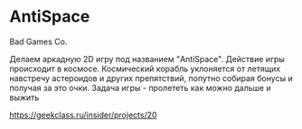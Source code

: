 # AntiSpace

Bad Games Co.

Делаем аркадную 2D игру под названием "AntiSpace".
Действие игры происходит в космосе. Космический корабль уклоняется от летящих навстречу астероидов и других препятствий, попутно собирая бонусы и получая за это очки.
Задача игры - пролететь как можно дальше и выжить

https://geekclass.ru/insider/projects/20
